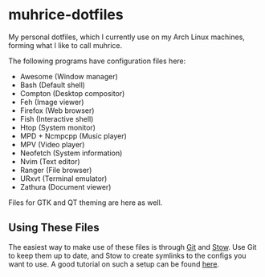 # muhrice-dotfiles
My personal dotfiles, which I currently use on my Arch Linux machines, forming what I like to call muhrice.

The following programs have configuration files here:

- Awesome (Window manager)
- Bash (Default shell)
- Compton (Desktop compositor)
- Feh (Image viewer)
- Firefox (Web browser)
- Fish (Interactive shell)
- Htop (System monitor)
- MPD + Ncmpcpp (Music player)
- MPV (Video player)
- Neofetch (System information)
- Nvim (Text editor)
- Ranger (File browser)
- URxvt (Terminal emulator)
- Zathura (Document viewer)

Files for GTK and QT theming are here as well.

## Using These Files

The easiest way to make use of these files is through
[Git](https://git-scm.com/) and
[Stow](https://www.gnu.org/software/stow/).
Use Git to keep them up to date, and Stow to create symlinks to the configs you want to use.
A good tutorial on such a setup can be found
[here](http://brandon.invergo.net/news/2012-05-26-using-gnu-stow-to-manage-your-dotfiles.html).
